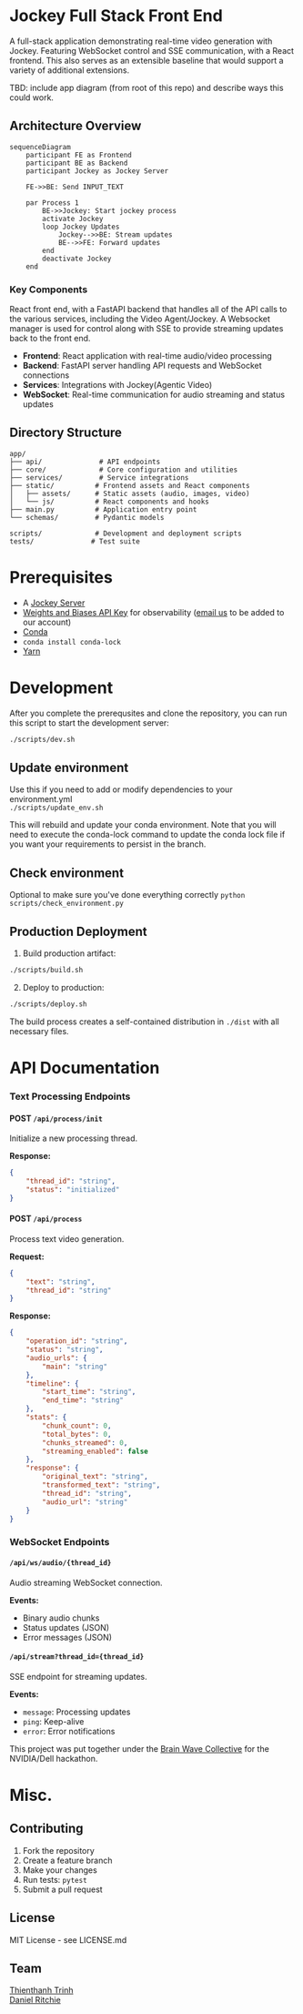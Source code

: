 # Jockey Full Stack Front End 

A full-stack application demonstrating real-time video generation with Jockey. Featuring WebSocket control and SSE communication, with a React frontend. This also serves as an extensible baseline that would support a variety of additional extensions.  

TBD: include app diagram (from root of this repo) and describe ways this could work.

## Architecture Overview

```mermaid
sequenceDiagram
    participant FE as Frontend
    participant BE as Backend
    participant Jockey as Jockey Server

    FE->>BE: Send INPUT_TEXT
    
    par Process 1
        BE->>Jockey: Start jockey process
        activate Jockey
        loop Jockey Updates
            Jockey-->>BE: Stream updates
            BE-->>FE: Forward updates
        end
        deactivate Jockey
    end
```

### Key Components


React front end, with a FastAPI backend that handles all of the API calls to the various services, including the Video Agent/Jockey. A Websocket manager is used for control along with SSE to provide streaming updates back to the front end.

- **Frontend**: React application with real-time audio/video processing
- **Backend**: FastAPI server handling API requests and WebSocket connections
- **Services**: Integrations with Jockey(Agentic Video)
- **WebSocket**: Real-time communication for audio streaming and status updates

## Directory Structure

```
app/
├── api/              # API endpoints
├── core/             # Core configuration and utilities
├── services/         # Service integrations
├── static/          # Frontend assets and React components
│   ├── assets/      # Static assets (audio, images, video)
│   └── js/          # React components and hooks
├── main.py          # Application entry point
└── schemas/         # Pydantic models

scripts/             # Development and deployment scripts
tests/              # Test suite
```

# Prerequisites

- A [Jockey Server](https://github.com/brainwavecollective/nvwb-tl-jockey/)
- [Weights and Biases API Key](https://wandb.ai/authorize) for observability ([email us](mailto:daniel@brainwavecollective.ai) to be added to our account)
- [Conda](https://docs.conda.io/)
- `conda install conda-lock` 
- [Yarn](https://yarnpkg.com/getting-started/install) 

# Development

After you complete the prerequsites and clone the repository, you can run this script to start the development server:
```bash
./scripts/dev.sh
```

## Update environment
Use this if you need to add or modify dependencies to your environment.yml  
`./scripts/update_env.sh`

This will rebuild and update your conda environment. Note that you will need to execute the conda-lock command to update the conda lock file if you want your requirements to persist in the branch.

## Check environment
Optional to make sure you've done everything correctly
`python scripts/check_environment.py`


## Production Deployment

1. Build production artifact:
```bash
./scripts/build.sh
```

2. Deploy to production:
```bash
./scripts/deploy.sh
```

The build process creates a self-contained distribution in `./dist` with all necessary files.	

# API Documentation

### Text Processing Endpoints

#### POST `/api/process/init`
Initialize a new processing thread.

**Response:**
```json
{
    "thread_id": "string",
    "status": "initialized"
}
```

#### POST `/api/process`
Process text video generation.

**Request:**
```json
{
    "text": "string",
    "thread_id": "string"
}
```

**Response:**
```json
{
    "operation_id": "string",
    "status": "string",
    "audio_urls": {
        "main": "string"
    },
    "timeline": {
        "start_time": "string",
        "end_time": "string"
    },
    "stats": {
        "chunk_count": 0,
        "total_bytes": 0,
        "chunks_streamed": 0,
        "streaming_enabled": false
    },
    "response": {
        "original_text": "string",
        "transformed_text": "string",
        "thread_id": "string",
        "audio_url": "string"
    }
}
```

### WebSocket Endpoints

#### `/api/ws/audio/{thread_id}`
Audio streaming WebSocket connection.

**Events:**
- Binary audio chunks
- Status updates (JSON)
- Error messages (JSON)

#### `/api/stream?thread_id={thread_id}`
SSE endpoint for streaming updates.

**Events:**
- `message`: Processing updates
- `ping`: Keep-alive
- `error`: Error notifications
	
	
This project was put together under the [Brain Wave Collective](https://brainwavecollective.ai/) for the NVIDIA/Dell hackathon. 

# Misc.

## Contributing

1. Fork the repository
2. Create a feature branch
3. Make your changes
4. Run tests: `pytest`
5. Submit a pull request

## License

MIT License - see LICENSE.md

## Team 
[Thienthanh Trinh](https://www.linkedin.com/in/thienthanh-trinh-71478bb0/)  
[Daniel Ritchie](https://www.linkedin.com/in/danielritchie123/)  


